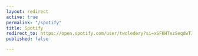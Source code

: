 ```yaml
---
layout: redirect
active: true
permalink: "/spotify"
title: Spotify
redirect_to: https://open.spotify.com/user/twoledery?si=xSFKHTezSeqdwTJ6r26PVw
published: false

---
```

